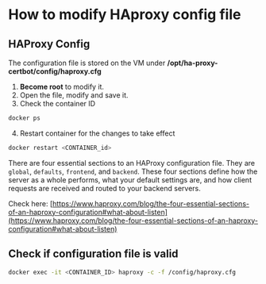 # How to modify HAproxy config file

## HAProxy Config

The configuration file is stored on the VM under **/opt/ha-proxy-certbot/config/haproxy.cfg**

1.  **Become root** to modify it.
2.  Open the file, modify and save it.
3.  Check the container ID
```bash
docker ps
```
4.  Restart container for the changes to take effect
```bash
docker restart <CONTAINER_id>
```

There are four essential sections to an HAProxy configuration file. They are `global`, `defaults`, `frontend`, and `backend`. These four sections define how the server as a whole performs, what your default settings are, and how client requests are received and routed to your backend servers.

Check here: [https://www.haproxy.com/blog/the-four-essential-sections-of-an-haproxy-configuration#what-about-listen](https://www.haproxy.com/blog/the-four-essential-sections-of-an-haproxy-configuration#what-about-listen)

  

## Check if configuration file is valid

```bash
docker exec -it <CONTAINER_ID> haproxy -c -f /config/haproxy.cfg
```